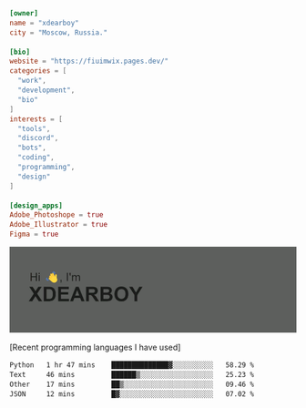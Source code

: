 
```toml
[owner]
name = "xdearboy"
city = "Moscow, Russia."

[bio]
website = "https://fiuimwix.pages.dev/"
categories = [
  "work",
  "development",
  "bio"
]
interests = [
  "tools",
  "discord",
  "bots",
  "coding",
  "programming",
  "design"
]

[design_apps]
Adobe_Photoshope = true
Adobe_Illustrator = true
Figma = true
```

<img src="header.png" alt="xdearboy">

[Recent programming languages I have used]

<!--START_SECTION:waka-->

```txt
Python   1 hr 47 mins    ██████████████▓░░░░░░░░░░   58.29 %
Text     46 mins         ██████▒░░░░░░░░░░░░░░░░░░   25.23 %
Other    17 mins         ██▒░░░░░░░░░░░░░░░░░░░░░░   09.46 %
JSON     12 mins         █▓░░░░░░░░░░░░░░░░░░░░░░░   07.02 %
```

<!--END_SECTION:waka-->
